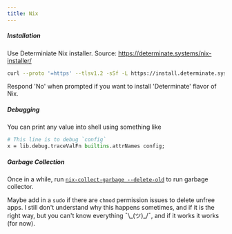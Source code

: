 ```yaml
---
title: Nix
---
```


##### Installation

Use Determiniate Nix installer. Source: https://determinate.systems/nix-installer/

```sh
curl --proto '=https' --tlsv1.2 -sSf -L https://install.determinate.systems/nix | sh -s -- install
```

Respond 'No' when prompted if you want to install 'Determinate' flavor of Nix.

##### Debugging

You can print any value into shell using something like

```nix
# This line is to debug `config`
x = lib.debug.traceValFn builtins.attrNames config;
```

##### Garbage Collection

Once in a while, run [`nix-collect-garbage --delete-old`](https://nix.dev/manual/nix/2.24/command-ref/nix-collect-garbage#description) to run garbage collector.

Maybe add in a `sudo` if there are `chmod` permission issues to delete unfree apps. I still don't understand why this happens sometimes, and if it is the right way, but you can't know everything ¯\\\_(ツ)\_/¯, and if it works it works (for now).

